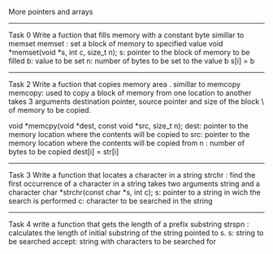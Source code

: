 More pointers and arrays

****
Task 0
Write a fuction that fills memory with a constant byte simillar to memset
memset : set a block of memory to specified value
void *memset(void *s, int c, size_t n);
s: pointer to the block of memory to be filled
b: value to be set
n: number of bytes to be set to the value b
s[i] = b

****
Task 2
Write a fuction that copies memory area . simillar to memcopy
memcopy: used to copy a block of memory from one location to another
takes 3 arguments destination pointer, source pointer and size of the block \ 
of memory to be copied.

void *memcpy(void *dest, const void *src, size_t n);
dest: pointer to the memory location where the contents will be copied to
src: pointer to the memory location where the contents will be copied from
n : number of bytes to be copied
dest[i] = str[i]

****
Task 3
Write a function that locates a character in  a string
strchr : find the first occurrence of a character in a string
takes two arguments string and a character
char *strchr(const char *s, int c);
s: pointer to a string in wich the search is performed
c: character to be searched in the string


****
Task 4
write a function that gets the length of a prefix substring
strspn : calculates the length of initial substring of the string pointed to s.
s: string to be searched
accept: string with characters to be searched for
